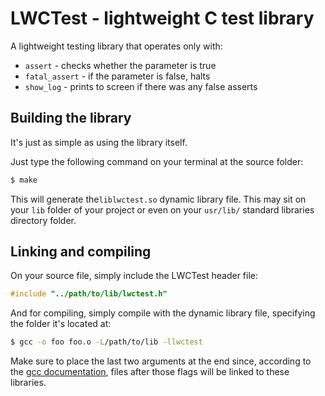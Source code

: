 # LWCTest - lightweight C test library

A lightweight testing library that operates only with:
* `assert` - checks whether the parameter is true
* `fatal_assert` - if the parameter is false, halts
* `show_log` - prints to screen if there was any false asserts

## Building the library

It's just as simple as using the library itself.

Just type the following command on your terminal at the source folder:

``` bash
$ make
```

This will generate the`liblwctest.so` dynamic library file. This may sit on your `lib` folder of your project or even on your `usr/lib/` standard libraries directory folder.

## Linking and compiling

On your source file, simply include the LWCTest header file:

``` c
#include "../path/to/lib/lwctest.h"
```

And for compiling, simply compile with the dynamic library file, specifying the folder it's located at:

``` bash
$ gcc -o foo foo.o -L/path/to/lib -llwctest
```

Make sure to place the last two arguments at the end since, according to the [gcc documentation](https://linux.die.net/man/1/gcc), files after those flags will be linked to these libraries.